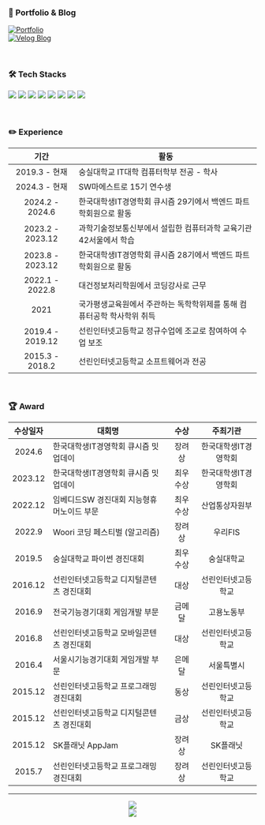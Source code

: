 ### 👤 Portfolio & Blog
[![Portfolio](https://img.shields.io/badge/Portfolio-Notion-black?style=for-the-badge&logo=notion&logoColor=white)](https://climbing-gecko-79f.notion.site/7df43cd38a5e4c3b8eb06ed20535dfe2)<br/>
[![Velog Blog](https://img.shields.io/badge/Velog%20Blog-20C997?style=for-the-badge&logo=velog&logoColor=white)](https://velog.io/@nohy6630)


<br/>

### 🛠 Tech Stacks
<img src="https://img.shields.io/badge/Java-007396?style=flat-square&logo=java&logoColor=white"/> <img src="https://img.shields.io/badge/Spring-6DB33F?style=flat-square&logo=spring&logoColor=white"/> <img src="https://img.shields.io/badge/MySQL-4479A1?style=flat-square&logo=mysql&logoColor=white"/> <img src="https://img.shields.io/badge/AWS-FF9900?style=flat-square&logo=amazonaws&logoColor=white"/> <img src="https://img.shields.io/badge/Docker-2496ED?style=flat-square&logo=docker&logoColor=white"/> <img src="https://img.shields.io/badge/Redis-D9281A?style=flat-square&logo=redis&logoColor=white"/> <img src="https://img.shields.io/badge/Nginx-009639?style=flat-square&logo=nginx&logoColor=white"/> <img src="https://img.shields.io/badge/GitHub-181717?style=flat-square&logo=github&logoColor=white"/>

<br/>

### ✏️ Experience
|기간|활동|
|:---:|---|
|2019.3 - 현재|숭실대학교 IT대학 컴퓨터학부 전공 - 학사|
|2024.3 - 현재|SW마에스트로 15기 연수생|
|2024.2 - 2024.6|한국대학생IT경영학회 큐시즘 29기에서 백엔드 파트 학회원으로 활동|
|2023.2 - 2023.12|과학기술정보통신부에서 설립한 컴퓨터과학 교육기관 42서울에서 학습|
|2023.8 - 2023.12|한국대학생IT경영학회 큐시즘 28기에서 백엔드 파트 학회원으로 활동|
|2022.1 - 2022.8|대건정보처리학원에서 코딩강사로 근무|
|2021|국가평생교육원에서 주관하는 독학학위제를 통해 컴퓨터공학 학사학위 취득|
|2019.4 - 2019.12|선린인터넷고등학교 정규수업에 조교로 참여하여 수업 보조|
|2015.3 - 2018.2|선린인터넷고등학교 소프트웨어과 전공|

<br/>

### 🏆 Award
|수상일자|대회명|수상|주최기관|
|:---:|---|:---:|:---:|
|2024.6|한국대학생IT경영학회 큐시즘 밋업데이|장려상|한국대학생IT경영학회|
|2023.12|한국대학생IT경영학회 큐시즘 밋업데이|최우수상|한국대학생IT경영학회|
|2022.12|임베디드SW 경진대회 지능형휴머노이드 부문|최우수상|산업통상자원부|
|2022.9|Woori 코딩 페스티벌 (알고리즘)|장려상|우리FIS|
|2019.5|숭실대학교 파이썬 경진대회|최우수상|숭실대학교|
|2016.12|선린인터넷고등학교 디지털콘텐츠 경진대회|대상|선린인터넷고등학교|
|2016.9|전국기능경기대회 게임개발 부문|금메달|고용노동부|
|2016.8|선린인터넷고등학교 모바일콘텐츠 경진대회|대상|선린인터넷고등학교|
|2016.4|서울시기능경기대회 게임개발 부문|은메달|서울특별시|
|2015.12|선린인터넷고등학교 프로그래밍 경진대회|동상|선린인터넷고등학교
|2015.12|선린인터넷고등학교 디지털콘텐츠 경진대회|금상|선린인터넷고등학교
|2015.12|SK플래닛 AppJam|장려상|SK플래닛
|2015.7|선린인터넷고등학교 프로그래밍 경진대회|장려상|선린인터넷고등학교

---

<p align="center">
  <img src="http://mazassumnida.wtf/api/generate_badge?boj=youngjin_noh" />
  <br />
  <img src="https://github-readme-stats.vercel.app/api?username=nohy6630" />
</p>

